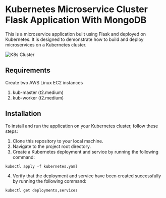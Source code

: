 # Kubernetes Microservice Cluster Flask Application With MongoDB  

This is a microservice application built using Flask and deployed on Kubernetes. It is designed to demonstrate how to build and deploy microservices on a Kubernetes cluster.

![K8s Cluster](https://github.com/shubhzzz19/kubeadm-flask-mongodb-cluster/assets/73218792/880988e7-0fcd-422b-8742-ae725ab54375)

## Requirements

Create two AWS Linux EC2 instances 
1. kub-master (t2.medium)
2. kub-worker (t2.medium)

## Installation

To install and run the application on your Kubernetes cluster, follow these steps:

1. Clone this repository to your local machine.
2. Navigate to the project root directory.
3. Create a Kubernetes deployment and service by running the following command:

`kubectl apply -f kubernetes.yaml`

4. Verify that the deployment and service have been created successfully by running the following command:

`kubectl get deployments,services`
